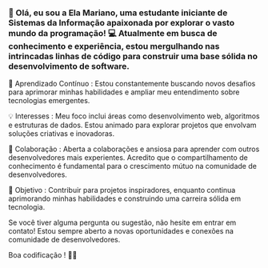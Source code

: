 ### 👋 Olá, eu sou a Ela Mariano, uma estudante iniciante de Sistemas da Informação apaixonada por explorar o vasto mundo da programação! 💻 Atualmente em busca de conhecimento e experiência, estou mergulhando nas intrincadas linhas de código para construir uma base sólida no desenvolvimento de software.

🌱 Aprendizado Contínuo : Estou constantemente buscando novos desafios para aprimorar minhas habilidades e ampliar meu entendimento sobre tecnologias emergentes.

💡 Interesses : Meu foco inclui áreas como desenvolvimento web, algoritmos e estruturas de dados. Estou animado para explorar projetos que envolvam soluções criativas e inovadoras.

🤝 Colaboração : Aberta a colaborações e ansiosa para aprender com outros desenvolvedores mais experientes. Acredito que o compartilhamento de conhecimento é fundamental para o crescimento mútuo na comunidade de desenvolvedores.

🚀 Objetivo : Contribuir para projetos inspiradores, enquanto continua aprimorando minhas habilidades e construindo uma carreira sólida em tecnologia.

Se você tiver alguma pergunta ou sugestão, não hesite em entrar em contato! Estou sempre aberto a novas oportunidades e conexões na comunidade de desenvolvedores.

Boa codificação ! 🚀✨

<!--
**ElaMariano/ElaMariano** is a ✨ _special_ ✨ repository because its `README.md` (this file) appears on your GitHub profile.

Here are some ideas to get you started:

- 🔭 I’m currently working on ...
- 🌱 I’m currently learning ...
- 👯 I’m looking to collaborate on ...
- 🤔 I’m looking for help with ...
- 💬 Ask me about ...
- 📫 How to reach me: ...
- 😄 Pronouns: ...
- ⚡ Fun fact: ...
-->
